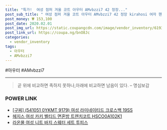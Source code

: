 ```yaml
--- 
title: "특가!  여성 점퍼 겨울 코트 아우터 AMvbzzi7 42 정장..." 
post_sub_title: " 여성 점퍼 겨울 코트 아우터 AMvbzzi7 42 정장 kirahosi 여자 핸드메이드 자켓" 
post_money: ₩ 153,100 
post_date: 2020.02.01 
post_img_url: https://static.coupangcdn.com/image/vendor_inventory/6193/362b9850a818432a717e7567ad9f3f0a7a468582f1a74b90f51d8fd72a4e.jpg 
post_link_url: https://coupa.ng/bnO8Jc 
categories: 
  - vendor_inventory 
tags: 
  - 아우터 
  - AMvbzzi7 
--- 
```

  #아우터 #AMvbzzi7 
<hr> 

> 곧 위에 비교하면 족하지 못하나,아래에 비교하면 남음이 있다. – 명심보감 


### POWER LINK

* <a href="https://blog.naver.com/sakai111/221783858243" target="_blank">[구찌] (541051 0YKMT 9179) 여성 라미네이티드 크로스백 19SS</a>
* <a href="https://blog.naver.com/santokki14/221787182731" target="_blank">헤지스 여성 카키 벨티드 면혼방 트렌치코트 HSCO0A102K1</a>
* <a href="https://blog.naver.com/sakai111/221781898625" target="_blank">라온몰 여성 니트 바지 스웨터 세트 투피스</a>

